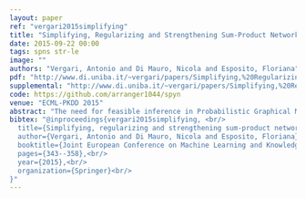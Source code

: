 ```yaml
---
layout: paper
ref: "vergari2015simplifying"
title: "Simplifying, Regularizing and Strengthening Sum-Product Network Structure Learning"
date: 2015-09-22 00:00
tags: spns str-le
image: ""
authors: "Vergari, Antonio and Di Mauro, Nicola and Esposito, Floriana"
pdf: "http://www.di.uniba.it/~vergari/papers/Simplifying,%20Regularizing%20and%20Strengthening%20Sum-Product%20Network%20Structure%20Learning.pdf"
supplemental: "http://www.di.uniba.it/~vergari/papers/Simplifying,%20Regularizing%20and%20Strengthening%20Sum-Product%20Network%20Structure%20Learning%20Supplemental.pdf"
code: https://github.com/arranger1044/spyn
venue: "ECML-PKDD 2015"
abstract: "The need for feasible inference in Probabilistic Graphical Models (PGMs) has lead to tractable models like Sum-Product Networks (SPNs). Their highly expressive power and their ability to provide exact and tractable inference make them very attractive for several real world applications, from computer vision to NLP. Recently, great attention around SPNs has focused on structure learning, leading to different algorithms being able to learn both the network and its parameters from data. Here, we enhance one of the best structure learner, LearnSPN, aiming to improve both the structural quality of the learned networks and their achieved likelihoods. Our algorithmic variations are able to learn simpler, deeper and more robust networks. These results have been obtained by exploiting some insights in the building process done by LearnSPN, by hybridizing the network adopting tree-structured models as leaves, and by blending bagging estimations into mixture creation. We prove our claims by empirically evaluating the learned SPNs on several benchmark datasets against other competitive SPN and PGM structure learners."
bibtex: "@inproceedings{vergari2015simplifying, <br/>
  title={Simplifying, regularizing and strengthening sum-product network structure learning},<br/>
  author={Vergari, Antonio and Di Mauro, Nicola and Esposito, Floriana},<br/>
  booktitle={Joint European Conference on Machine Learning and Knowledge Discovery in Databases},<br/>
  pages={343--358},<br/>
  year={2015},<br/>
  organization={Springer}<br/>
}"
---
```

